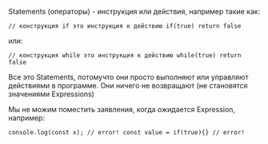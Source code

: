 Statements (операторы) - инструкция или действия, например такие как:

``
// конструкция if это инструкция к действию
if(true) return false
``

или:

``
// конструкция while это инструкция к действию
while(true) return false
``

Все это Statements, потомучто они просто выполняют или управляют действиями в программе. 
Они ничего не возвращают (не становятся значениями Expressions)

Мы не можим поместить заявления, когда ожидается Expression, например:

``
console.log(const x); // error!
const value = if(true){} // error!
``